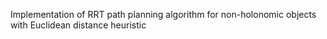  Implementation of RRT path planning algorithm for non-holonomic objects with Euclidean distance heuristic

